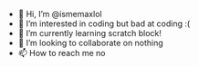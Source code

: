 - 👋 Hi, I’m @ismemaxlol
- 👀 I’m interested in coding but bad at coding :(
- 🌱 I’m currently learning scratch block!
- 💞️ I’m looking to collaborate on nothing
- 📫 How to reach me no

<!---
ismemaxlol/ismemaxlol is a ✨ special ✨ repository because its `README.md` (this file) appears on your GitHub profile.
You can click the Preview link to take a look at your changes.
--->
